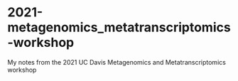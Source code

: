 # 2021-metagenomics_metatranscriptomics-workshop
My notes from the 2021 UC Davis Metagenomics and Metatranscriptomics workshop
